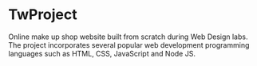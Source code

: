 # TwProject

Online make up shop website built from scratch during Web Design labs. The project incorporates several popular web development programming languages such as HTML, CSS, JavaScript and Node JS.
